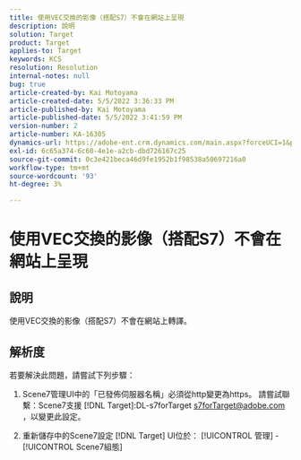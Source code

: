```yaml
---
title: 使用VEC交換的影像（搭配S7）不會在網站上呈現
description: 說明
solution: Target
product: Target
applies-to: Target
keywords: KCS
resolution: Resolution
internal-notes: null
bug: true
article-created-by: Kai Motoyama
article-created-date: 5/5/2022 3:36:33 PM
article-published-by: Kai Motoyama
article-published-date: 5/5/2022 3:41:59 PM
version-number: 2
article-number: KA-16305
dynamics-url: https://adobe-ent.crm.dynamics.com/main.aspx?forceUCI=1&pagetype=entityrecord&etn=knowledgearticle&id=f64e2e21-89cc-ec11-a7b5-6045bd00d995
exl-id: 6c65a374-6c60-4e1e-a2cb-dbd726167c25
source-git-commit: 0c3e421beca46d9fe1952b1f98538a50697216a0
workflow-type: tm+mt
source-wordcount: '93'
ht-degree: 3%

---
```


# 使用VEC交換的影像（搭配S7）不會在網站上呈現

## 說明


使用VEC交換的影像（搭配S7）不會在網站上轉譯。


## 解析度


若要解決此問題，請嘗試下列步驟：

1. Scene7管理UI中的「已發佈伺服器名稱」必須從http變更為https。 請嘗試聯繫：Scene7支援 [!DNL Target]:DL-s7forTarget [s7forTarget@adobe.com](mailto:s7forTarget@adobe.com) ，以變更此設定。

2. 重新儲存中的Scene7設定 [!DNL Target] UI位於： [!UICONTROL 管理] - [!UICONTROL Scene7組態]
